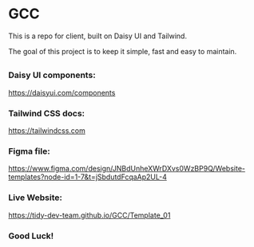 # GCC

This is a repo for client, built on Daisy UI and Tailwind.

The goal of this project is to keep it simple, fast and easy to maintain.

## 

### Daisy UI components:

https://daisyui.com/components

### Tailwind CSS docs:

https://tailwindcss.com

### Figma file:

https://www.figma.com/design/JNBdUnheXWrDXvs0WzBP9Q/Website-templates?node-id=1-7&t=jSbdutdFcqaAp2UL-4

### Live Website:

https://tidy-dev-team.github.io/GCC/Template_01


### Good Luck!